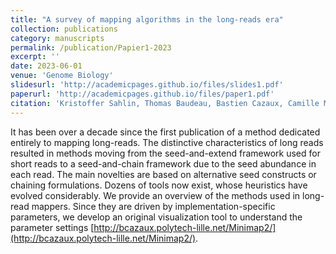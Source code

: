 ```yaml
---
title: "A survey of mapping algorithms in the long-reads era"
collection: publications
category: manuscripts
permalink: /publication/Papier1-2023
excerpt: ''
date: 2023-06-01
venue: 'Genome Biology'
slidesurl: 'http://academicpages.github.io/files/slides1.pdf'
paperurl: 'http://academicpages.github.io/files/paper1.pdf'
citation: 'Kristoffer Sahlin, Thomas Baudeau, Bastien Cazaux, Camille Marchet. (2023). &quot;A survey of mapping algorithms in the long-reads era.&quot; <i>Genome Biology</i>.'
---
```


It has been over a decade since the first publication of a method dedicated entirely to mapping long-reads. The distinctive characteristics of long reads resulted in methods moving from the seed-and-extend framework used for short reads to a seed-and-chain framework due to the seed abundance in each read. The main novelties are based on alternative seed constructs or chaining formulations. Dozens of tools now exist, whose heuristics have evolved considerably. We provide an overview of the methods used in long-read mappers. Since they are driven by implementation-specific parameters, we develop an original visualization tool to understand the parameter settings [http://bcazaux.polytech-lille.net/Minimap2/](http://bcazaux.polytech-lille.net/Minimap2/).